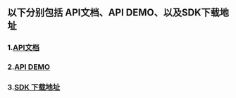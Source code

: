 ## 以下分别包括 API文档、API DEMO、以及SDK下载地址

### 1.[API文档](http://img-hxy021.didistatic.com/static/business/do1_x9fxKetMaWUTlkuWbHNt)

### 2.[API DEMO](http://img-hxy021.didistatic.com/static/business/do1_Els9Ka1i2DvuGK2XfSnp)

### 3.[SDK 下载地址](http://img-hxy021.didistatic.com/static/business/do1_LzIHHSgzYhMl5An8MAim)

